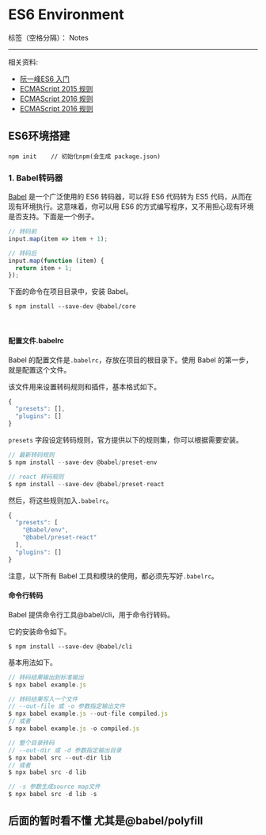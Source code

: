 ﻿# ES6 Environment

标签（空格分隔）： Notes

---

相关资料:

- <a href="http://es6.ruanyifeng.com/?search=%E7%AE%AD%E5%A4%B4%E5%87%BD%E6%95%B0&x=0&y=0#README">阮一峰ES6 入门</a>
- <a href="http://www.ecma-international.org/ecma-262/6.0/index.html">ECMAScript 2015 规则</a>
- <a href="http://www.ecma-international.org/ecma-262/7.0/">ECMAScript 2016 规则</a>
- <a href="https://tc39.github.io/ecma262/">ECMAScript 2016 规则</a>

<h2>ES6环境搭建</h2>

```
npm init    // 初始化npm(会生成 package.json)
```

<h3>1. Babel转码器</h3>
<p><a href="https://babeljs.io/" data-cn="https://www.babeljs.cn/docs/">Babel</a> 是一个广泛使用的 ES6 转码器，可以将 ES6 代码转为 ES5 代码，从而在现有环境执行。这意味着，你可以用 ES6 的方式编写程序，又不用担心现有环境是否支持。下面是一个例子。</p>

```javascript
// 转码前
input.map(item => item + 1);

// 转码后
input.map(function (item) {
  return item + 1;
});
```

<p>下面的命令在项目目录中，安装 Babel。</p>

```
$ npm install --save-dev @babel/core
```
<br/>

<h4>配置文件.babelrc</h4>
<p>Babel 的配置文件是<code>.babelrc</code>，存放在项目的根目录下。使用 Babel 的第一步，就是配置这个文件。</p>
<p>该文件用来设置转码规则和插件，基本格式如下。</p>

```javascript
{
  "presets": [],
  "plugins": []
}
```

<p><code>presets</code> 字段设定转码规则，官方提供以下的规则集，你可以根据需要安装。</p>

```javascript
// 最新转码规则
$ npm install --save-dev @babel/preset-env

// react 转码规则
$ npm install --save-dev @babel/preset-react
```

<p>然后，将这些规则加入<code>.babelrc</code>。</p>

```javascript
{
  "presets": [
    "@babel/env",
    "@babel/preset-react"
  ],
  "plugins": []
}
```
<p>注意，以下所有 Babel 工具和模块的使用，都必须先写好<code>.babelrc</code>。</p>

<h4>命令行转码</h4>
<p>Babel 提供命令行工具@babel/cli，用于命令行转码。</p>
<p>它的安装命令如下。</p>

```
$ npm install --save-dev @babel/cli
```

<p>基本用法如下。</p>

```javascript
// 转码结果输出到标准输出
$ npx babel example.js

// 转码结果写入一个文件
// --out-file 或 -o 参数指定输出文件
$ npx babel example.js --out-file compiled.js
// 或者
$ npx babel example.js -o compiled.js

// 整个目录转码
// --out-dir 或 -d 参数指定输出目录
$ npx babel src --out-dir lib
// 或者
$ npx babel src -d lib

// -s 参数生成source map文件
$ npx babel src -d lib -s
```


<h2>后面的暂时看不懂 尤其是@babel/polyfill</h2>
